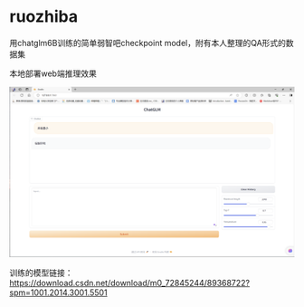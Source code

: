 # ruozhiba
用chatglm6B训练的简单弱智吧checkpoint model，附有本人整理的QA形式的数据集

本地部署web端推理效果

![](./test.png)

训练的模型链接：https://download.csdn.net/download/m0_72845244/89368722?spm=1001.2014.3001.5501

